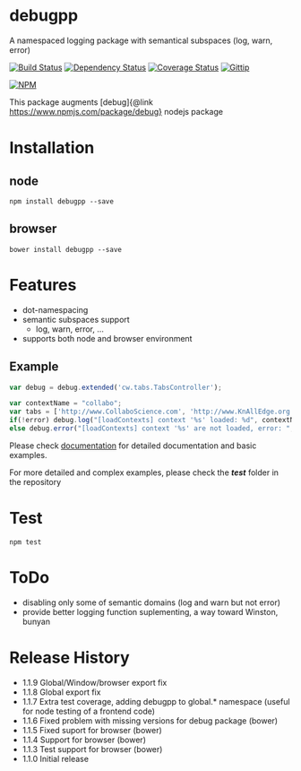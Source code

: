 # debugpp

A namespaced logging package with semantical subspaces (log, warn, error)

[![Build Status](https://travis-ci.org/mprinc/debugpp.svg)](https://travis-ci.org/mprinc/debugpp)
[![Dependency Status](https://david-dm.org/mprinc/debugpp.svg)](https://david-dm.org/mprinc/debugpp)
[![Coverage Status](https://img.shields.io/coveralls/mprinc/debugpp.svg)](https://coveralls.io/r/mprinc/debugpp)
[![Gittip](http://img.shields.io/gittip/mprinc.png)](https://www.gittip.com/mprinc/)

[![NPM](https://nodei.co/npm/debugpp.png?downloads=true&stars=true)](https://nodei.co/npm/debugpp/)

This package augments [debug]{@link https://www.npmjs.com/package/debug} nodejs package

# Installation
## node
	npm install debugpp --save
## browser
	bower install debugpp --save

# Features

* dot-namespacing
* semantic subspaces support
	* log, warn, error, ...
* supports both node and browser environment

## Example

```js
var debug = debug.extended('cw.tabs.TabsController');

var contextName = "collabo";
var tabs = ['http://www.CollaboScience.com', 'http://www.KnAllEdge.org', 'http://www.CollaboArte.com'];
if(!error) debug.log("[loadContexts] context '%s' loaded: %d", contextName, tabs.length);
else debug.error("[loadContexts] context '%s' are not loaded, error: ", contextName, error);
```

Please check [documentation](http://mprinc.github.io/debugpp/ "debugpp Documentation") for detailed documentation and basic examples.

For more detailed and complex examples, please check the ***test*** folder in the repository

# Test
	npm test

# ToDo

* disabling only some of semantic domains (log and warn but not error)
* provide better logging function suplementing, a way toward Winston, bunyan

# Release History
* 1.1.9 Global/Window/browser export fix
* 1.1.8 Global export fix
* 1.1.7 Extra test coverage, adding debugpp to global.* namespace (useful for node testing of a frontend code)
* 1.1.6 Fixed problem with missing versions for debug package (bower)
* 1.1.5 Fixed suport for browser (bower)
* 1.1.4 Support for browser (bower)
* 1.1.3 Test support for browser (bower)
* 1.1.0 Initial release
